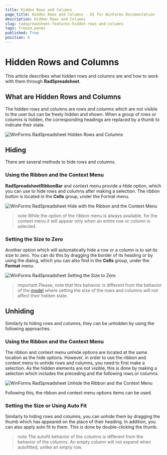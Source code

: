 ```yaml
---
title: Hidden Rows and Columns
page_title: Hidden Rows and Columns - UI for WinForms Documentation
description: Hidden Rows and Columns
slug: radspreadsheet-features-hidden-rows-and-columns
tags: freeze,panes
published: True
position: 6
---
```


# Hidden Rows and Columns

This article describes what hidden rows and columns are and how to work with them through **RadSpreadsheet**. 

## What are Hidden Rows and Columns

The hidden rows and columns are rows and columns which are not visible to the user but can be freely hidden and shown. When a group of rows or columns is hidden, the corresponding headings are replaced by a thumb to indicate their state.

![WinForms RadSpreadsheet Hidden Rows and Columns](images/spreadsheet-features-hidden-rows-and-columns000.png) 

## Hiding

There are several methods to hide rows and columns.

### Using the Ribbon and the Context Menu

**RadSpreadsheetRibbonBar** and context menu provide a *Hide* option, which you can use to hide rows and columns after making a selection. The ribbon button is located in the **Cells** group, under the Format menu.

![WinForms RadSpreadsheet Hide with the Ribbon and the Context Menu](images/spreadsheet-features-hidden-rows-and-columns001.png) 

>note While the option of the ribbon menu is always available, for the context menu it will appear only when an entire row or column is selected.

### Setting the Size to Zero

Another option which will automatically hide a row or a column is to set its size to zero. You can do this by dragging the border of its heading or by using the dialog, which you can also find in the **Cells** group, under the **Format** menu.

![WinForms RadSpreadsheet Setting the Size to Zero](images/spreadsheet-features-hidden-rows-and-columns002.png) 

>important Please, note that this behavior is different from the behavior of the [model](http://docs.telerik.com/devtools/wpf/controls/radspreadsheet/features/ui-hidden-rows-columns#unhiding) where setting the size of the rows and columns will not affect their hidden state. 

## Unhiding 

Similarly to hiding rows and columns, they can be unhidden by using the following approaches.

### Using the Ribbon and the Context Menu

The ribbon and context menu unhide options are located at the same location as the hide options. However, in order to use the ribbon and context menu to unhide rows and columns, you need to first make a selection. As the hidden elements are not visible, this is done by making a selection which includes the preceding and the following rows or columns.

![WinForms RadSpreadsheet Unhide the Ribbon and the Context Menu](images/spreadsheet-features-hidden-rows-and-columns003.png) 

Following this, the ribbon and context menu options items can be used.

### Setting the Size or Using Auto Fit

Similarly to hiding rows and columns, you can unhide them by dragging the thumb which has appeared on the place of their heading. In addition, you can also apply auto fit to them. This is done by double-clicking the thumb.

>note The autofit behavior of the columns is different from the behavior of the columns. An empty column will not expand when autofitted, unlike an empty row.
